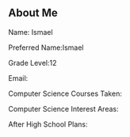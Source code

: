 ## About Me
<p>Name: Ismael </p>
<p>Preferred Name:Ismael</p>
<p>Grade Level:12 </p>
<p>Email:</p>
<p>Computer Science Courses Taken:</p>
<p>Computer Science Interest Areas:</p>
<p>After High School Plans:</p>

